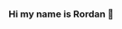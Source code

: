 ### Hi my name is Rordan 👋

<!--
**Rordan1/Rordan1** is a ✨ _special_ ✨ repository because its `README.md` (this file) appears on your GitHub profile.

Here are some ideas to get you started:

    🎓 I am currently pursuing both the Security+ and the Linux Essencials Certifications.
    💥 I am currently learning programming fundamentals and also interested in API's.
    🎯 My Goal is to learn the most useful programming languages.
